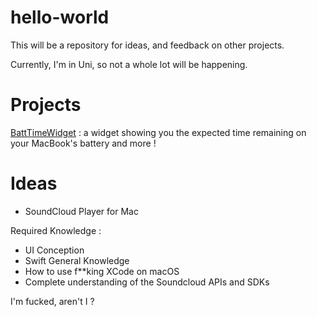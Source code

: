 # hello-world
This will be a repository for ideas, and feedback on other projects.

Currently, I'm in Uni, so not a whole lot will be happening.

# Projects

[BattTimeWidget](http://www.github.com/Thibaulltt/BattTimeWidget) : a widget showing you the expected time remaining on your MacBook's battery and more !

# Ideas

  - SoundCloud Player for Mac
  
Required Knowledge :
  - UI Conception
  - Swift General Knowledge
  - How to use f\*\*king XCode on macOS
  - Complete understanding of the Soundcloud APIs and SDKs

I'm fucked, aren't I ?

